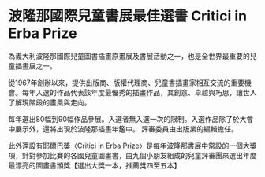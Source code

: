 # 波隆那國際兒童書展最佳選書 Critici in Erba Prize

為義大利波隆那國際兒童圖書插畫原畫展及書展活動之一，也是全世界最重要的兒童插畫展之一。

從1967年創辦以來，提供出版商、版權代理商、兒童書插畫家相互交流的重要機會。每年入選的作品代表該年度最優秀的插畫作品，其創意、卓越與巧思，讓世人了解現階段的畫風與走向。

每年選出80幅到90幅作品參展。入選者無入選一次的限制。入選作品除了於大會中展示外，還將出現於波隆那插畫年鑑中。
評審委員由出版業的編輯擔任。

此外還設有耶爾巴獎〈Critici in Erba Prize〉是每年波隆那書展中常設的一個大獎項，針對參加比賽的各國兒童圖畫書，由九個小朋友組成的兒童評審團來選出年度最漂亮的圖畫書頒獎【選出大獎一本，推薦獎四至五本】
